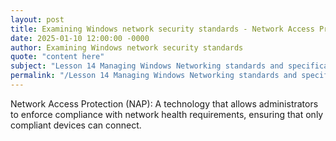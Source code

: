 ```yaml
---
layout: post
title: Examining Windows network security standards - Network Access Protection NAP
date: 2025-01-10 12:00:00 -0000
author: Examining Windows network security standards
quote: "content here"
subject: "Lesson 14 Managing Windows Networking standards and specifications"
permalink: "/Lesson 14 Managing Windows Networking standards and specifications/Examining Windows network security standards/Examining Windows network security standards - Network Access Protection NAP"
---
```


Network Access Protection (NAP): A technology that allows administrators to enforce compliance with network health requirements, ensuring that only compliant devices can connect.
